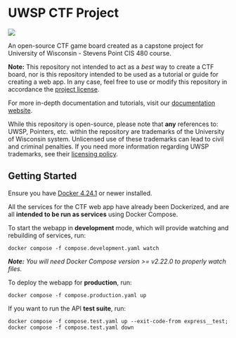 # UWSP CTF Project

<a href="https://github.com/james-minor/uwsp-ctf-project/blob/master/LICENSE"><img src="https://img.shields.io/github/license/james-minor/uwsp-ctf-project"></a>

An open-source CTF game board created as a capstone project for University of Wisconsin - Stevens Point CIS 480 course.

**Note:** This repository not intended to act as a *best* way to create a CTF board, nor is this repository intended to be used
as a tutorial or guide for creating a web app. In any case, feel free to use or modify this repository in accordance
the [project license](https://github.com/james-minor/uwsp-ctf-project/blob/master/LICENSE).

For more in-depth documentation and tutorials, visit our 
[documentation website](https://james-minor.github.io/uwsp-ctf-project/).

While this repository is open-source, please note that **any** references to: UWSP, Pointers, etc.
within the repository are trademarks of the University of Wisconsin system. Unlicensed use of these trademarks can lead
to civil and criminal penalties. If you need more information regarding UWSP trademarks, see their 
[licensing policy](https://www3.uwsp.edu/ucm/standards/Pages/Trademark-and-License-Policy.aspx).

## Getting Started

Ensure you have [Docker 4.24.1](https://www.docker.com/) or newer installed.

All the services for the CTF web app have already been Dockerized, and
are all **intended to be run as services** using Docker Compose.

To start the webapp in **development** mode, which will provide watching and rebuilding of services, run:
```shell
docker compose -f compose.development.yaml watch
```
_**Note:** You will need Docker Compose version >= v2.22.0 to properly watch files._

To deploy the webapp for **production**, run:
```shell
docker compose -f compose.production.yaml up
```

If you want to run the API **test suite**, run:
```shell
docker compose -f compose.test.yaml up --exit-code-from express__test; docker compose -f compose.test.yaml down
```

